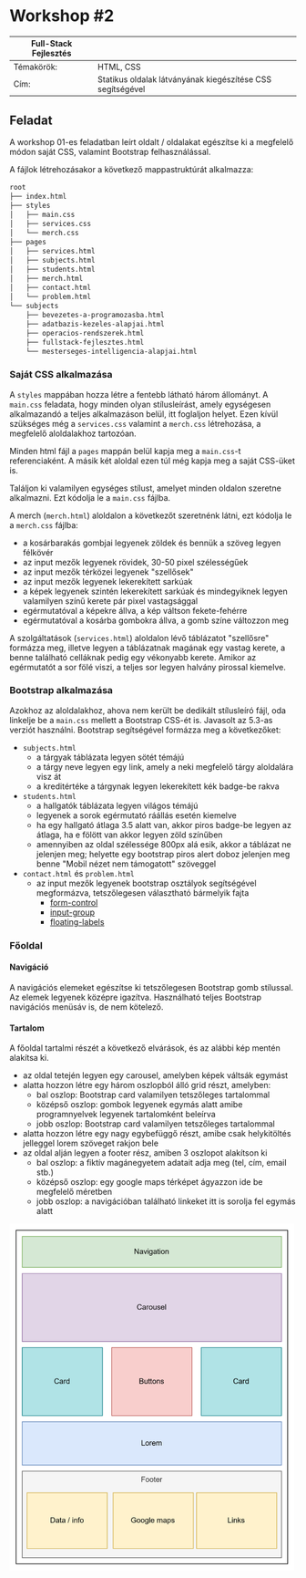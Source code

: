 # Workshop #2

| Full-Stack Fejlesztés | |
|-----|---|
| Témakörök: | HTML, CSS |
| Cím: | Statikus oldalak látványának kiegészítése CSS segítségével |

## Feladat

A workshop 01-es feladatban leírt oldalt / oldalakat egészítse ki a megfelelő módon saját CSS, valamint Bootstrap felhasználással.

A fájlok létrehozásakor a következő mappastruktúrát alkalmazza:

    root
    ├── index.html
    ├── styles
    │   ├── main.css
    │   ├── services.css
    │   └── merch.css
    ├── pages
    │   ├── services.html
    │   ├── subjects.html
    │   ├── students.html
    │   ├── merch.html
    │   ├── contact.html
    │   └── problem.html
    └── subjects
        ├── bevezetes-a-programozasba.html
        ├── adatbazis-kezeles-alapjai.html
        ├── operacios-rendszerek.html
        ├── fullstack-fejlesztes.html
        └── mesterseges-intelligencia-alapjai.html

### Saját CSS alkalmazása

A `styles` mappában hozza létre a fentebb látható három állományt. A `main.css` feladata, hogy minden olyan stílusleírást, amely egységesen alkalmazandó a teljes alkalmazáson belül, itt foglaljon helyet. Ezen kívül szükséges még a `services.css` valamint a `merch.css` létrehozása, a megfelelő aloldalakhoz tartozóan.

Minden html fájl a `pages` mappán belül kapja meg a `main.css`-t referenciaként. A másik két aloldal ezen túl még kapja meg a saját CSS-üket is.

Találjon ki valamilyen egységes stílust, amelyet minden oldalon szeretne alkalmazni. Ezt kódolja le a `main.css` fájlba.

A merch (`merch.html`) aloldalon a következőt szeretnénk látni, ezt kódolja le a `merch.css` fájlba:

- a kosárbarakás gombjai legyenek zöldek és bennük a szöveg legyen félkövér
- az input mezők legyenek rövidek, 30-50 pixel szélességűek
- az input mezők térközei legyenek "szellősek"
- az input mezők legyenek lekerekített sarkúak
- a képek legyenek szintén lekerekített sarkúak és mindegyiknek legyen valamilyen színű kerete pár pixel vastagsággal
- egérmutatóval a képekre állva, a kép váltson fekete-fehérre
- egérmutatóval a kosárba gombokra állva, a gomb színe változzon meg

A szolgáltatások (`services.html`) aloldalon lévő táblázatot "szellősre" formázza meg, illetve legyen a táblázatnak magának egy vastag kerete, a benne található celláknak pedig egy vékonyabb kerete. Amikor az egérmutatót a sor fölé viszi, a teljes sor legyen halvány pirossal kiemelve.

### Bootstrap alkalmazása

Azokhoz az aloldalakhoz, ahova nem került be dedikált stílusleíró fájl, oda linkelje be a `main.css` mellett a Bootstrap CSS-ét is. Javasolt az 5.3-as verziót használni. Bootstrap segítségével formázza meg a következőket:

- `subjects.html`
  - a tárgyak táblázata legyen sötét témájú
  - a tárgy neve legyen egy link, amely a neki megfelelő tárgy aloldalára visz át
  - a kreditértéke a tárgynak legyen lekerekített kék badge-be rakva
- `students.html`
  - a hallgatók táblázata legyen világos témájú
  - legyenek a sorok egérmutató ráállás esetén kiemelve
  - ha egy hallgató átlaga 3.5 alatt van, akkor piros badge-be legyen az átlaga, ha e fölött van akkor legyen zöld színűben
  - amennyiben az oldal szélessége 800px alá esik, akkor a táblázat ne jelenjen meg; helyette egy bootstrap piros alert doboz jelenjen meg benne "Mobil nézet nem támogatott" szöveggel
- `contact.html` és `problem.html`
  - az input mezők legyenek bootstrap osztályok segítségével megformázva, tetszőlegesen választható bármelyik fajta
    - [form-control](https://getbootstrap.com/docs/5.3/forms/form-control/)
    - [input-group](https://getbootstrap.com/docs/5.3/forms/input-group/)
    - [floating-labels](https://getbootstrap.com/docs/5.3/forms/floating-labels/)

### Főoldal

#### Navigáció

A navigációs elemeket egészítse ki tetszőlegesen Bootstrap gomb stílussal. Az elemek legyenek középre igazítva. Használható teljes Bootstrap navigációs menüsáv is, de nem kötelező.

#### Tartalom

A főoldal tartalmi részét a következő elvárások, és az alábbi kép mentén alakítsa ki.

- az oldal tetején legyen egy carousel, amelyben képek váltsák egymást
- alatta hozzon létre egy három oszlopból álló grid részt, amelyben:
  - bal oszlop: Bootstrap card valamilyen tetszőleges tartalommal
  - középső oszlop: gombok legyenek egymás alatt amibe programnyelvek legyenek tartalomként beleírva
  - jobb oszlop: Bootstrap card valamilyen tetszőleges tartalommal
- alatta hozzon létre egy nagy egybefüggő részt, amibe csak helykitöltés jelleggel lorem szöveget rakjon bele
- az oldal alján legyen a footer rész, amiben 3 oszlopot alakítson ki
  - bal oszlop: a fiktív magánegyetem adatait adja meg (tel, cím, email stb.)
  - középső oszlop: egy google maps térképet ágyazzon ide be megfelelő méretben
  - jobb oszlop: a navigációban található linkeket itt is sorolja fel egymás alatt

<img src="main-layout.png" width="500">
